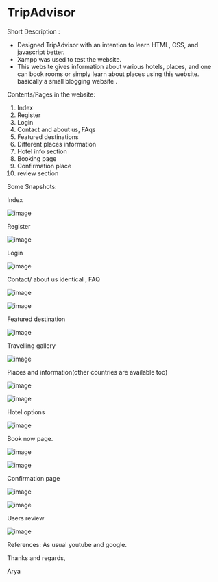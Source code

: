 # TripAdvisor

Short Description :

- Designed TripAdvisor with an intention to learn HTML, CSS, and javascript better. 
- Xampp was used to test the website. 
- This website gives information about various hotels, places, and one can book rooms or simply learn about places using this website. basically a small blogging website .

Contents/Pages in the website:

1. Index
2. Register
3. Login
4. Contact and about us, FAqs
5. Featured destinations
6. Different places information
7. Hotel info section
8. Booking page
9. Confirmation place
10. review section

Some Snapshots:

Index

![image](https://user-images.githubusercontent.com/74491117/122270363-da544100-cefb-11eb-96d1-5f701a68c045.png)

Register

![image](https://user-images.githubusercontent.com/74491117/122270286-c6a8da80-cefb-11eb-961b-1d8f65cd42d7.png)

Login

![image](https://user-images.githubusercontent.com/74491117/122270306-cc062500-cefb-11eb-95bf-6c90cc99b76b.png)

Contact/ about us identical , FAQ

![image](https://user-images.githubusercontent.com/74491117/122270560-1091c080-cefc-11eb-9688-be495466e37d.png)

![image](https://user-images.githubusercontent.com/74491117/122270611-1edfdc80-cefc-11eb-8b48-03a148053c2f.png)

Featured destination

![image](https://user-images.githubusercontent.com/74491117/122270649-2901db00-cefc-11eb-9273-27401907669d.png)

Travelling gallery

![image](https://user-images.githubusercontent.com/74491117/122270681-3323d980-cefc-11eb-9bdd-cff890f4990b.png)

Places and information(other countries are available too)

![image](https://user-images.githubusercontent.com/74491117/122270788-4cc52100-cefc-11eb-8e93-2e71fb6634a0.png)

![image](https://user-images.githubusercontent.com/74491117/122270803-5189d500-cefc-11eb-8495-117375039de9.png)

Hotel options

![image](https://user-images.githubusercontent.com/74491117/122270871-68c8c280-cefc-11eb-9b66-0b1e4a18aa40.png)

Book now page.

![image](https://user-images.githubusercontent.com/74491117/122271057-9d3c7e80-cefc-11eb-9b22-b60617036583.png)

![image](https://user-images.githubusercontent.com/74491117/122270915-73835780-cefc-11eb-9817-2ac4e34f675b.png)

Confirmation page

![image](https://user-images.githubusercontent.com/74491117/122270941-7da55600-cefc-11eb-9a30-3930326e1d91.png)

![image](https://user-images.githubusercontent.com/74491117/122271859-88141f80-cefd-11eb-92e4-3074a33c3c90.png)


Users review

![image](https://user-images.githubusercontent.com/74491117/122270999-8f86f900-cefc-11eb-844d-f537b758004c.png)


References: As usual youtube and google.


Thanks and regards,

Arya

